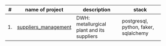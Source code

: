
| #    | name of project                | description                                                     | stack                                                         |
| ---- | ------------------------------------------------------------ | ------------------------------------------------------------ | ------------------------------------------------------------ |
| 1.   | [suppliers_management](https://github.com/derodion/data_engineering_internship/tree/main/suppliers_management) | DWH: metallurgical plant and its suppliers | postgresql, python, faker, sqlalchemy | 
